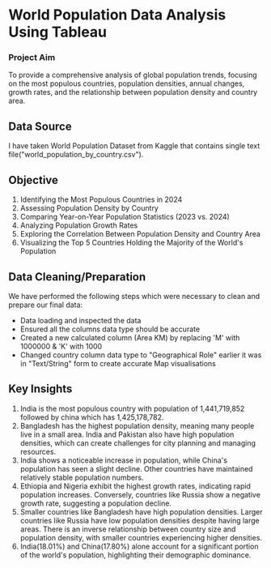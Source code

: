  # World Population Data Analysis Using Tableau

### Project Aim 
To provide a comprehensive analysis of global population trends, focusing on the most populous countries, population densities, annual changes, growth rates, and the relationship between population density and country area.

## Data Source
I have taken World Population Dataset from Kaggle that contains single text file("world_population_by_country.csv").

## Objective 

1. Identifying the Most Populous Countries in 2024
2. Assessing Population Density by Country
3. Comparing Year-on-Year Population Statistics (2023 vs. 2024)
4. Analyzing Population Growth Rates
5. Exploring the Correlation Between Population Density and Country Area
6. Visualizing the Top 5 Countries Holding the Majority of the World's Population

## Data Cleaning/Preparation

We have performed the following steps which were necessary to clean and prepare our final data:
- Data loading and inspected the data
- Ensured all the columns data type should be accurate
- Created a new calculated column (Area KM) by replacing 'M' with 1000000 & 'K' with 1000
- Changed country column data type to "Geographical Role" earlier it was in "Text/String" form to create accurate Map visualisations

## Key Insights

1. India is the most populous country with population of 1,441,719,852 followed by china which has 1,425,178,782.
2. Bangladesh has the highest population density, meaning many people live in a small area. India and Pakistan also have high population densities, which can create challenges for city planning and managing resources.
3. India shows a noticeable increase in population, while China's population has seen a slight decline. Other countries have maintained relatively stable population numbers.
4. Ethiopia and Nigeria exhibit the highest growth rates, indicating rapid population increases. Conversely, countries like Russia show a negative growth rate, suggesting a population decline.
5. Smaller countries like Bangladesh have high population densities. Larger countries like Russia have low population densities despite having large areas. There is an inverse relationship between country size and population density, with smaller countries experiencing higher densities.
6. India(18.01%) and China(17.80%) alone account for a significant portion of the world's population, highlighting their demographic dominance.

